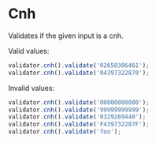 # Cnh

Validates if the given input is a cnh.

Valid values:

```js
validator.cnh().validate('02650306461');
validator.cnh().validate('04397322870');
```

Invalid values:

```js
validator.cnh().validate('00000000000');
validator.cnh().validate('99999999999');
validator.cnh().validate('0329269440');
validator.cnh().validate('F439732287F');
validator.cnh().validate('foo');
```
